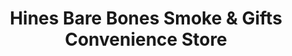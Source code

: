 ---
title: "Hines Bare Bones Smoke & Gifts Convenience Store"
url: /hines/hines-bare-bones-smoke-und-gifts-convenience-store/
shop: Lebensmittel
---